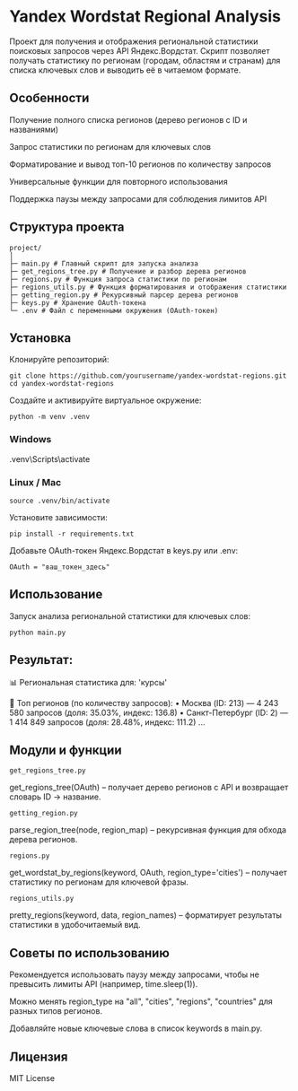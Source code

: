 # Yandex Wordstat Regional Analysis

Проект для получения и отображения региональной статистики поисковых запросов через API Яндекс.Вордстат. Скрипт
позволяет получать статистику по регионам (городам, областям и странам) для списка ключевых слов и выводить её в
читаемом формате.

## Особенности

Получение полного списка регионов (дерево регионов с ID и названиями)

Запрос статистики по регионам для ключевых слов

Форматирование и вывод топ-10 регионов по количеству запросов

Универсальные функции для повторного использования

Поддержка паузы между запросами для соблюдения лимитов API

## Структура проекта

```
project/
│
├─ main.py # Главный скрипт для запуска анализа
├─ get_regions_tree.py # Получение и разбор дерева регионов
├─ regions.py # Функция запроса статистики по регионам
├─ regions_utils.py # Функция форматирования и отображения статистики
├─ getting_region.py # Рекурсивный парсер дерева регионов
├─ keys.py # Хранение OAuth-токена
└─ .env # Файл с переменными окружения (OAuth-токен)
```

## Установка

Клонируйте репозиторий:

```
git clone https://github.com/yourusername/yandex-wordstat-regions.git
cd yandex-wordstat-regions
```

Создайте и активируйте виртуальное окружение:

```
python -m venv .venv
```

### Windows

.venv\Scripts\activate

### Linux / Mac

```
source .venv/bin/activate
```

Установите зависимости:

```
pip install -r requirements.txt
```

Добавьте OAuth-токен Яндекс.Вордстат в keys.py или .env:

```
OAuth = "ваш_токен_здесь"
```

## Использование

Запуск анализа региональной статистики для ключевых слов:

```
python main.py
```

## Результат:

📊 Региональная статистика для: 'курсы'

📍 Топ регионов (по количеству запросов):
• Москва (ID: 213) — 4 243 580 запросов (доля: 35.03%, индекс: 136.8)
• Санкт-Петербург (ID: 2) — 1 414 849 запросов (доля: 28.48%, индекс: 111.2)
...

## Модули и функции

```
get_regions_tree.py
```

get_regions_tree(OAuth) – получает дерево регионов с API и возвращает словарь ID -> название.

```
getting_region.py
```

parse_region_tree(node, region_map) – рекурсивная функция для обхода дерева регионов.

```
regions.py
```

get_wordstat_by_regions(keyword, OAuth, region_type='cities') – получает статистику по регионам для ключевой фразы.

```
regions_utils.py
```

pretty_regions(keyword, data, region_names) – форматирует результаты статистики в удобочитаемый вид.

## Советы по использованию

Рекомендуется использовать паузу между запросами, чтобы не превысить лимиты API (например, time.sleep(1)).

Можно менять region_type на "all", "cities", "regions", "countries" для разных типов регионов.

Добавляйте новые ключевые слова в список keywords в main.py.

## Лицензия

MIT License